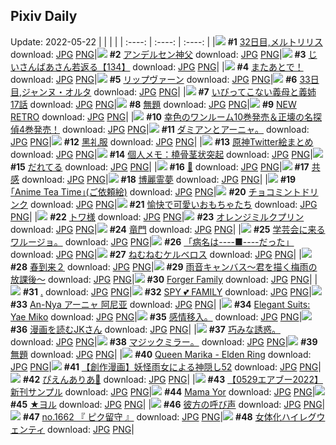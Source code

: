 ## Pixiv Daily
Update: 2022-05-22
|      |      |      |
| :----: | :----: | :----: |
|![](https://pixiv.microyu.workers.dev/c/240x480/img-master/img/2022/05/20/00/00/13/98461062_p0_master1200.jpg) **#1** [32日目,メルトリリス](https://www.pixiv.net/artworks/98461062) download: [JPG](https://pixiv.microyu.workers.dev/img-original/img/2022/05/20/00/00/13/98461062_p0.jpg) [PNG](https://pixiv.microyu.workers.dev/img-original/img/2022/05/20/00/00/13/98461062_p0.png)|![](https://pixiv.microyu.workers.dev/c/240x480/img-master/img/2022/05/20/00/16/13/98461645_p0_master1200.jpg) **#2** [アンデルセン神父](https://www.pixiv.net/artworks/98461645) download: [JPG](https://pixiv.microyu.workers.dev/img-original/img/2022/05/20/00/16/13/98461645_p0.jpg) [PNG](https://pixiv.microyu.workers.dev/img-original/img/2022/05/20/00/16/13/98461645_p0.png)|![](https://pixiv.microyu.workers.dev/c/240x480/img-master/img/2022/05/21/11/09/42/98490977_p0_master1200.jpg) **#3** [じいさんばあさん若返る【134】](https://www.pixiv.net/artworks/98490977) download: [JPG](https://pixiv.microyu.workers.dev/img-original/img/2022/05/21/11/09/42/98490977_p0.jpg) [PNG](https://pixiv.microyu.workers.dev/img-original/img/2022/05/21/11/09/42/98490977_p0.png)|
|![](https://pixiv.microyu.workers.dev/c/240x480/img-master/img/2022/05/20/07/30/00/98466568_p0_master1200.jpg) **#4** [またあとで！](https://www.pixiv.net/artworks/98466568) download: [JPG](https://pixiv.microyu.workers.dev/img-original/img/2022/05/20/07/30/00/98466568_p0.jpg) [PNG](https://pixiv.microyu.workers.dev/img-original/img/2022/05/20/07/30/00/98466568_p0.png)|![](https://pixiv.microyu.workers.dev/c/240x480/img-master/img/2022/05/21/00/27/06/98483744_p0_master1200.jpg) **#5** [リップヴァーン](https://www.pixiv.net/artworks/98483744) download: [JPG](https://pixiv.microyu.workers.dev/img-original/img/2022/05/21/00/27/06/98483744_p0.jpg) [PNG](https://pixiv.microyu.workers.dev/img-original/img/2022/05/21/00/27/06/98483744_p0.png)|![](https://pixiv.microyu.workers.dev/c/240x480/img-master/img/2022/05/21/14/14/22/98482730_p0_master1200.jpg) **#6** [33日目,ジャンヌ・オルタ](https://www.pixiv.net/artworks/98482730) download: [JPG](https://pixiv.microyu.workers.dev/img-original/img/2022/05/21/14/14/22/98482730_p0.jpg) [PNG](https://pixiv.microyu.workers.dev/img-original/img/2022/05/21/14/14/22/98482730_p0.png)|
|![](https://pixiv.microyu.workers.dev/c/240x480/img-master/img/2022/05/21/00/02/49/98482955_p0_master1200.jpg) **#7** [いびってこない義母と義姉  17話](https://www.pixiv.net/artworks/98482955) download: [JPG](https://pixiv.microyu.workers.dev/img-original/img/2022/05/21/00/02/49/98482955_p0.jpg) [PNG](https://pixiv.microyu.workers.dev/img-original/img/2022/05/21/00/02/49/98482955_p0.png)|![](https://pixiv.microyu.workers.dev/c/240x480/img-master/img/2022/05/21/02/37/27/98486177_p0_master1200.jpg) **#8** [無題](https://www.pixiv.net/artworks/98486177) download: [JPG](https://pixiv.microyu.workers.dev/img-original/img/2022/05/21/02/37/27/98486177_p0.jpg) [PNG](https://pixiv.microyu.workers.dev/img-original/img/2022/05/21/02/37/27/98486177_p0.png)|![](https://pixiv.microyu.workers.dev/c/240x480/img-master/img/2022/05/21/00/00/04/98482658_p0_master1200.jpg) **#9** [NEW RETRO](https://www.pixiv.net/artworks/98482658) download: [JPG](https://pixiv.microyu.workers.dev/img-original/img/2022/05/21/00/00/04/98482658_p0.jpg) [PNG](https://pixiv.microyu.workers.dev/img-original/img/2022/05/21/00/00/04/98482658_p0.png)|
|![](https://pixiv.microyu.workers.dev/c/240x480/img-master/img/2022/05/20/02/06/45/98463780_p0_master1200.jpg) **#10** [幸色のワンルーム10巻発売＆正壊の名探偵4巻発売！](https://www.pixiv.net/artworks/98463780) download: [JPG](https://pixiv.microyu.workers.dev/img-original/img/2022/05/20/02/06/45/98463780_p0.jpg) [PNG](https://pixiv.microyu.workers.dev/img-original/img/2022/05/20/02/06/45/98463780_p0.png)|![](https://pixiv.microyu.workers.dev/c/240x480/img-master/img/2022/05/20/08/58/46/98467372_p0_master1200.jpg) **#11** [ダミアンとアーニャ。](https://www.pixiv.net/artworks/98467372) download: [JPG](https://pixiv.microyu.workers.dev/img-original/img/2022/05/20/08/58/46/98467372_p0.jpg) [PNG](https://pixiv.microyu.workers.dev/img-original/img/2022/05/20/08/58/46/98467372_p0.png)|![](https://pixiv.microyu.workers.dev/c/240x480/img-master/img/2022/05/21/02/18/42/98485926_p0_master1200.jpg) **#12** [黑礼服](https://www.pixiv.net/artworks/98485926) download: [JPG](https://pixiv.microyu.workers.dev/img-original/img/2022/05/21/02/18/42/98485926_p0.jpg) [PNG](https://pixiv.microyu.workers.dev/img-original/img/2022/05/21/02/18/42/98485926_p0.png)|
|![](https://pixiv.microyu.workers.dev/c/240x480/img-master/img/2022/05/21/21/33/52/98488957_p0_master1200.jpg) **#13** [原神Twitter絵まとめ](https://www.pixiv.net/artworks/98488957) download: [JPG](https://pixiv.microyu.workers.dev/img-original/img/2022/05/21/21/33/52/98488957_p0.jpg) [PNG](https://pixiv.microyu.workers.dev/img-original/img/2022/05/21/21/33/52/98488957_p0.png)|![](https://pixiv.microyu.workers.dev/c/240x480/img-master/img/2022/05/21/09/00/06/98489656_p0_master1200.jpg) **#14** [個人メモ：橈骨茎状突起](https://www.pixiv.net/artworks/98489656) download: [JPG](https://pixiv.microyu.workers.dev/img-original/img/2022/05/21/09/00/06/98489656_p0.jpg) [PNG](https://pixiv.microyu.workers.dev/img-original/img/2022/05/21/09/00/06/98489656_p0.png)|![](https://pixiv.microyu.workers.dev/c/240x480/img-master/img/2022/05/20/00/41/39/98462243_p0_master1200.jpg) **#15** [だれてる](https://www.pixiv.net/artworks/98462243) download: [JPG](https://pixiv.microyu.workers.dev/img-original/img/2022/05/20/00/41/39/98462243_p0.jpg) [PNG](https://pixiv.microyu.workers.dev/img-original/img/2022/05/20/00/41/39/98462243_p0.png)|
|![](https://pixiv.microyu.workers.dev/c/240x480/img-master/img/2022/05/21/00/00/11/98482723_p0_master1200.jpg) **#16** [🦋](https://www.pixiv.net/artworks/98482723) download: [JPG](https://pixiv.microyu.workers.dev/img-original/img/2022/05/21/00/00/11/98482723_p0.jpg) [PNG](https://pixiv.microyu.workers.dev/img-original/img/2022/05/21/00/00/11/98482723_p0.png)|![](https://pixiv.microyu.workers.dev/c/240x480/img-master/img/2022/05/21/13/17/38/98493260_p0_master1200.jpg) **#17** [共感](https://www.pixiv.net/artworks/98493260) download: [JPG](https://pixiv.microyu.workers.dev/img-original/img/2022/05/21/13/17/38/98493260_p0.jpg) [PNG](https://pixiv.microyu.workers.dev/img-original/img/2022/05/21/13/17/38/98493260_p0.png)|![](https://pixiv.microyu.workers.dev/c/240x480/img-master/img/2022/05/20/00/00/29/98461129_p0_master1200.jpg) **#18** [博麗霊夢](https://www.pixiv.net/artworks/98461129) download: [JPG](https://pixiv.microyu.workers.dev/img-original/img/2022/05/20/00/00/29/98461129_p0.jpg) [PNG](https://pixiv.microyu.workers.dev/img-original/img/2022/05/20/00/00/29/98461129_p0.png)|
|![](https://pixiv.microyu.workers.dev/c/240x480/img-master/img/2022/05/20/22/52/09/98480840_p0_master1200.jpg) **#19** [｢Anime Tea Time｣(ご依頼絵)](https://www.pixiv.net/artworks/98480840) download: [JPG](https://pixiv.microyu.workers.dev/img-original/img/2022/05/20/22/52/09/98480840_p0.jpg) [PNG](https://pixiv.microyu.workers.dev/img-original/img/2022/05/20/22/52/09/98480840_p0.png)|![](https://pixiv.microyu.workers.dev/c/240x480/img-master/img/2022/05/21/20/30/00/98501931_p0_master1200.jpg) **#20** [チョコミントドリンク](https://www.pixiv.net/artworks/98501931) download: [JPG](https://pixiv.microyu.workers.dev/img-original/img/2022/05/21/20/30/00/98501931_p0.jpg) [PNG](https://pixiv.microyu.workers.dev/img-original/img/2022/05/21/20/30/00/98501931_p0.png)|![](https://pixiv.microyu.workers.dev/c/240x480/img-master/img/2022/05/20/00/00/20/98461105_p0_master1200.jpg) **#21** [愉快で可愛いおもちゃたち](https://www.pixiv.net/artworks/98461105) download: [JPG](https://pixiv.microyu.workers.dev/img-original/img/2022/05/20/00/00/20/98461105_p0.jpg) [PNG](https://pixiv.microyu.workers.dev/img-original/img/2022/05/20/00/00/20/98461105_p0.png)|
|![](https://pixiv.microyu.workers.dev/c/240x480/img-master/img/2022/05/21/00/00/05/98482665_p0_master1200.jpg) **#22** [トワ様](https://www.pixiv.net/artworks/98482665) download: [JPG](https://pixiv.microyu.workers.dev/img-original/img/2022/05/21/00/00/05/98482665_p0.jpg) [PNG](https://pixiv.microyu.workers.dev/img-original/img/2022/05/21/00/00/05/98482665_p0.png)|![](https://pixiv.microyu.workers.dev/c/240x480/img-master/img/2022/05/20/23/05/44/98481242_p0_master1200.jpg) **#23** [オレンジミルクプリン](https://www.pixiv.net/artworks/98481242) download: [JPG](https://pixiv.microyu.workers.dev/img-original/img/2022/05/20/23/05/44/98481242_p0.jpg) [PNG](https://pixiv.microyu.workers.dev/img-original/img/2022/05/20/23/05/44/98481242_p0.png)|![](https://pixiv.microyu.workers.dev/c/240x480/img-master/img/2022/05/20/07/18/34/98466456_p0_master1200.jpg) **#24** [竜門](https://www.pixiv.net/artworks/98466456) download: [JPG](https://pixiv.microyu.workers.dev/img-original/img/2022/05/20/07/18/34/98466456_p0.jpg) [PNG](https://pixiv.microyu.workers.dev/img-original/img/2022/05/20/07/18/34/98466456_p0.png)|
|![](https://pixiv.microyu.workers.dev/c/240x480/img-master/img/2022/05/20/05/58/08/98465097_p0_master1200.jpg) **#25** [学芸会に来るワルージョ。](https://www.pixiv.net/artworks/98465097) download: [JPG](https://pixiv.microyu.workers.dev/img-original/img/2022/05/20/05/58/08/98465097_p0.jpg) [PNG](https://pixiv.microyu.workers.dev/img-original/img/2022/05/20/05/58/08/98465097_p0.png)|![](https://pixiv.microyu.workers.dev/c/240x480/img-master/img/2022/05/20/00/00/14/98461072_p0_master1200.jpg) **#26** [「病名は----■----だった」](https://www.pixiv.net/artworks/98461072) download: [JPG](https://pixiv.microyu.workers.dev/img-original/img/2022/05/20/00/00/14/98461072_p0.jpg) [PNG](https://pixiv.microyu.workers.dev/img-original/img/2022/05/20/00/00/14/98461072_p0.png)|![](https://pixiv.microyu.workers.dev/c/240x480/img-master/img/2022/05/20/21/31/29/98478647_p0_master1200.jpg) **#27** [ねむねむケルベロス](https://www.pixiv.net/artworks/98478647) download: [JPG](https://pixiv.microyu.workers.dev/img-original/img/2022/05/20/21/31/29/98478647_p0.jpg) [PNG](https://pixiv.microyu.workers.dev/img-original/img/2022/05/20/21/31/29/98478647_p0.png)|
|![](https://pixiv.microyu.workers.dev/c/240x480/img-master/img/2022/05/20/00/21/09/98461773_p0_master1200.jpg) **#28** [春到来２](https://www.pixiv.net/artworks/98461773) download: [JPG](https://pixiv.microyu.workers.dev/img-original/img/2022/05/20/00/21/09/98461773_p0.jpg) [PNG](https://pixiv.microyu.workers.dev/img-original/img/2022/05/20/00/21/09/98461773_p0.png)|![](https://pixiv.microyu.workers.dev/c/240x480/img-master/img/2022/05/21/00/00/07/98482691_p0_master1200.jpg) **#29** [雨音キャンバス～君を描く梅雨の放課後～](https://www.pixiv.net/artworks/98482691) download: [JPG](https://pixiv.microyu.workers.dev/img-original/img/2022/05/21/00/00/07/98482691_p0.jpg) [PNG](https://pixiv.microyu.workers.dev/img-original/img/2022/05/21/00/00/07/98482691_p0.png)|![](https://pixiv.microyu.workers.dev/c/240x480/img-master/img/2022/05/21/00/00/08/98482701_p0_master1200.jpg) **#30** [Forger Family](https://www.pixiv.net/artworks/98482701) download: [JPG](https://pixiv.microyu.workers.dev/img-original/img/2022/05/21/00/00/08/98482701_p0.jpg) [PNG](https://pixiv.microyu.workers.dev/img-original/img/2022/05/21/00/00/08/98482701_p0.png)|
|![](https://pixiv.microyu.workers.dev/c/240x480/img-master/img/2022/05/20/11/59/45/98469276_p0_master1200.jpg) **#31** [.](https://www.pixiv.net/artworks/98469276) download: [JPG](https://pixiv.microyu.workers.dev/img-original/img/2022/05/20/11/59/45/98469276_p0.jpg) [PNG](https://pixiv.microyu.workers.dev/img-original/img/2022/05/20/11/59/45/98469276_p0.png)|![](https://pixiv.microyu.workers.dev/c/240x480/img-master/img/2022/05/20/22/56/47/98480976_p0_master1200.jpg) **#32** [SPY 💕 FAMILY](https://www.pixiv.net/artworks/98480976) download: [JPG](https://pixiv.microyu.workers.dev/img-original/img/2022/05/20/22/56/47/98480976_p0.jpg) [PNG](https://pixiv.microyu.workers.dev/img-original/img/2022/05/20/22/56/47/98480976_p0.png)|![](https://pixiv.microyu.workers.dev/c/240x480/img-master/img/2022/05/21/12/46/57/98492755_p0_master1200.jpg) **#33** [An-Nya アーニャ 阿尼亚](https://www.pixiv.net/artworks/98492755) download: [JPG](https://pixiv.microyu.workers.dev/img-original/img/2022/05/21/12/46/57/98492755_p0.jpg) [PNG](https://pixiv.microyu.workers.dev/img-original/img/2022/05/21/12/46/57/98492755_p0.png)|
|![](https://pixiv.microyu.workers.dev/c/240x480/img-master/img/2022/05/20/03/29/54/98464697_p0_master1200.jpg) **#34** [Elegant Suits: Yae Miko](https://www.pixiv.net/artworks/98464697) download: [JPG](https://pixiv.microyu.workers.dev/img-original/img/2022/05/20/03/29/54/98464697_p0.jpg) [PNG](https://pixiv.microyu.workers.dev/img-original/img/2022/05/20/03/29/54/98464697_p0.png)|![](https://pixiv.microyu.workers.dev/c/240x480/img-master/img/2022/05/20/13/35/19/98470410_p0_master1200.jpg) **#35** [感情移入。](https://www.pixiv.net/artworks/98470410) download: [JPG](https://pixiv.microyu.workers.dev/img-original/img/2022/05/20/13/35/19/98470410_p0.jpg) [PNG](https://pixiv.microyu.workers.dev/img-original/img/2022/05/20/13/35/19/98470410_p0.png)|![](https://pixiv.microyu.workers.dev/c/240x480/img-master/img/2022/05/21/00/00/13/98482741_p0_master1200.jpg) **#36** [漫画を読むJKさん](https://www.pixiv.net/artworks/98482741) download: [JPG](https://pixiv.microyu.workers.dev/img-original/img/2022/05/21/00/00/13/98482741_p0.jpg) [PNG](https://pixiv.microyu.workers.dev/img-original/img/2022/05/21/00/00/13/98482741_p0.png)|
|![](https://pixiv.microyu.workers.dev/c/240x480/img-master/img/2022/05/21/08/55/45/98489571_p0_master1200.jpg) **#37** [巧みな誘惑。](https://www.pixiv.net/artworks/98489571) download: [JPG](https://pixiv.microyu.workers.dev/img-original/img/2022/05/21/08/55/45/98489571_p0.jpg) [PNG](https://pixiv.microyu.workers.dev/img-original/img/2022/05/21/08/55/45/98489571_p0.png)|![](https://pixiv.microyu.workers.dev/c/240x480/img-master/img/2022/05/21/05/01/37/98472974_p0_master1200.jpg) **#38** [マジックミラー。](https://www.pixiv.net/artworks/98472974) download: [JPG](https://pixiv.microyu.workers.dev/img-original/img/2022/05/21/05/01/37/98472974_p0.jpg) [PNG](https://pixiv.microyu.workers.dev/img-original/img/2022/05/21/05/01/37/98472974_p0.png)|![](https://pixiv.microyu.workers.dev/c/240x480/img-master/img/2022/05/21/23/33/33/98507349_p0_master1200.jpg) **#39** [無題](https://www.pixiv.net/artworks/98507349) download: [JPG](https://pixiv.microyu.workers.dev/img-original/img/2022/05/21/23/33/33/98507349_p0.jpg) [PNG](https://pixiv.microyu.workers.dev/img-original/img/2022/05/21/23/33/33/98507349_p0.png)|
|![](https://pixiv.microyu.workers.dev/c/240x480/img-master/img/2022/05/20/01/16/33/98462930_p0_master1200.jpg) **#40** [Queen Marika - Elden Ring](https://www.pixiv.net/artworks/98462930) download: [JPG](https://pixiv.microyu.workers.dev/img-original/img/2022/05/20/01/16/33/98462930_p0.jpg) [PNG](https://pixiv.microyu.workers.dev/img-original/img/2022/05/20/01/16/33/98462930_p0.png)|![](https://pixiv.microyu.workers.dev/c/240x480/img-master/img/2022/05/21/21/35/24/98503833_p0_master1200.jpg) **#41** [【創作漫画】妖怪雨女による神隠し52](https://www.pixiv.net/artworks/98503833) download: [JPG](https://pixiv.microyu.workers.dev/img-original/img/2022/05/21/21/35/24/98503833_p0.jpg) [PNG](https://pixiv.microyu.workers.dev/img-original/img/2022/05/21/21/35/24/98503833_p0.png)|![](https://pixiv.microyu.workers.dev/c/240x480/img-master/img/2022/05/20/18/04/14/98473985_p0_master1200.jpg) **#42** [ぴえんありあ💜](https://www.pixiv.net/artworks/98473985) download: [JPG](https://pixiv.microyu.workers.dev/img-original/img/2022/05/20/18/04/14/98473985_p0.jpg) [PNG](https://pixiv.microyu.workers.dev/img-original/img/2022/05/20/18/04/14/98473985_p0.png)|
|![](https://pixiv.microyu.workers.dev/c/240x480/img-master/img/2022/05/20/20/39/31/98477319_p0_master1200.jpg) **#43** [【0529エアブー2022】新刊サンプル](https://www.pixiv.net/artworks/98477319) download: [JPG](https://pixiv.microyu.workers.dev/img-original/img/2022/05/20/20/39/31/98477319_p0.jpg) [PNG](https://pixiv.microyu.workers.dev/img-original/img/2022/05/20/20/39/31/98477319_p0.png)|![](https://pixiv.microyu.workers.dev/c/240x480/img-master/img/2022/05/21/03/52/43/98486975_p0_master1200.jpg) **#44** [Mama Yor](https://www.pixiv.net/artworks/98486975) download: [JPG](https://pixiv.microyu.workers.dev/img-original/img/2022/05/21/03/52/43/98486975_p0.jpg) [PNG](https://pixiv.microyu.workers.dev/img-original/img/2022/05/21/03/52/43/98486975_p0.png)|![](https://pixiv.microyu.workers.dev/c/240x480/img-master/img/2022/05/20/00/30/01/98461983_p0_master1200.jpg) **#45** [★ヨル](https://www.pixiv.net/artworks/98461983) download: [JPG](https://pixiv.microyu.workers.dev/img-original/img/2022/05/20/00/30/01/98461983_p0.jpg) [PNG](https://pixiv.microyu.workers.dev/img-original/img/2022/05/20/00/30/01/98461983_p0.png)|
|![](https://pixiv.microyu.workers.dev/c/240x480/img-master/img/2022/05/21/00/00/15/98482757_p0_master1200.jpg) **#46** [彼方の呼び声](https://www.pixiv.net/artworks/98482757) download: [JPG](https://pixiv.microyu.workers.dev/img-original/img/2022/05/21/00/00/15/98482757_p0.jpg) [PNG](https://pixiv.microyu.workers.dev/img-original/img/2022/05/21/00/00/15/98482757_p0.png)|![](https://pixiv.microyu.workers.dev/c/240x480/img-master/img/2022/05/20/18/51/58/98474858_p0_master1200.jpg) **#47** [no.1662 『 ピク留守 』](https://www.pixiv.net/artworks/98474858) download: [JPG](https://pixiv.microyu.workers.dev/img-original/img/2022/05/20/18/51/58/98474858_p0.jpg) [PNG](https://pixiv.microyu.workers.dev/img-original/img/2022/05/20/18/51/58/98474858_p0.png)|![](https://pixiv.microyu.workers.dev/c/240x480/img-master/img/2022/05/20/00/48/41/98462387_p0_master1200.jpg) **#48** [女体化ハイレグウェンティ](https://www.pixiv.net/artworks/98462387) download: [JPG](https://pixiv.microyu.workers.dev/img-original/img/2022/05/20/00/48/41/98462387_p0.jpg) [PNG](https://pixiv.microyu.workers.dev/img-original/img/2022/05/20/00/48/41/98462387_p0.png)|
